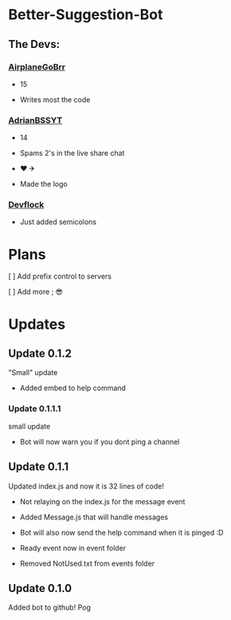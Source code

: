 # Better-Suggestion-Bot

## The Devs:

### [AirplaneGoBrr](https://github.com/AirplaneGoBrr)

- 15

- Writes most the code

### [AdrianBSSYT](https://github.com/AdrianBSSYT)

- 14

- Spams 2's in the live share chat 

- ♥ ✈

- Made the logo

### [Devflock](https://github.com/DevFlock)

- Just added semicolons

# Plans

[ ] Add prefix control to servers

[ ] Add more ; 😎 
<!-- [x] Is supposed to be a checkbox but only shows up on github -->
<!-- [ ] Is a unchecked checkbox -->

# Updates

## Update 0.1.2

"Small" update

- Added embed to help command

### Update 0.1.1.1

small update

- Bot will now warn you if you dont ping a channel

## Update 0.1.1

Updated index.js and now it is 32 lines of code!


- Not relaying on the index.js for the message event

- Added Message.js that will handle messages

- Bot will also now send the help command when it is pinged :D

- Ready event now in event folder

- Removed NotUsed.txt from events folder

## Update 0.1.0

Added bot to github! Pog